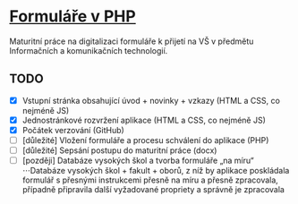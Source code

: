 [Formuláře v PHP](http://dvorapa.github.io/Formulare-v-PHP)
===============

Maturitní práce na digitalizaci formuláře k přijetí na VŠ v předmětu Informačních a komunikačních technologií.

TODO
----

- [x] Vstupní stránka obsahující úvod + novinky + vzkazy (HTML a CSS, co nejméně JS)
- [x] Jednostránkové rozvržení aplikace (HTML a CSS, co nejméně JS)
- [x] Počátek verzování (GitHub)
- [ ] [důležité] Vložení formuláře a procesu schválení do aplikace (PHP)
- [ ] [důležité] Sepsání postupu do maturitní práce (docx)
- [ ] [později] Databáze vysokých škol a tvorba formuláře „na míru“
⋅⋅⋅Databáze vysokých škol + fakult + oborů, z níž by aplikace poskládala formulář s přesnými instrukcemi přesně na míru a přesně zpracovala, případně připravila další vyžadované propriety a správně je zpracovala
